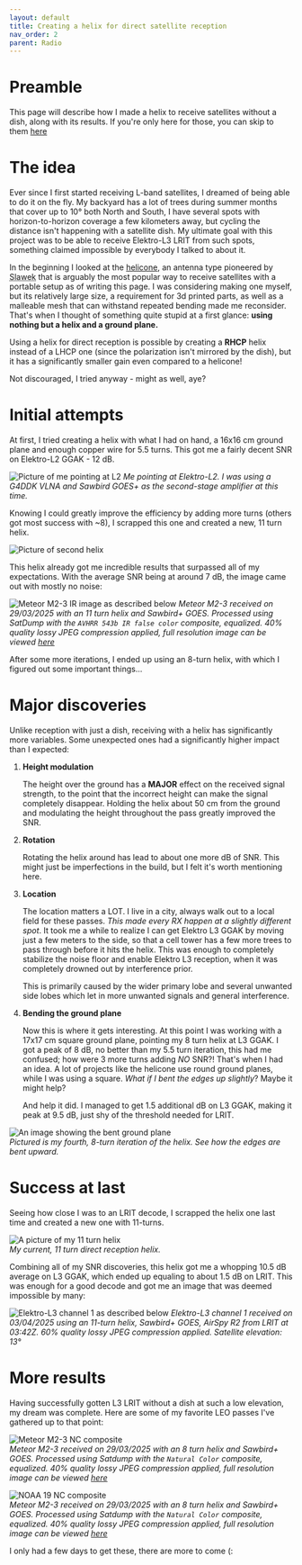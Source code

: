 ```yaml
---
layout: default
title: Creating a helix for direct satellite reception
nav_order: 2
parent: Radio
---
```


# Preamble
This page will describe how I made a helix to receive satellites without a dish, along with its results. If you're only here for those, you can skip to them [here](#more-results)

# The idea
Ever since I first started receiving L-band satellites, I dreamed of being able to do it on the fly. My backyard has a lot of trees during summer months that cover up to 10° both North and South, I have several spots with horizon-to-horizon coverage a few kilometers away, but cycling the distance isn't happening with a satellite dish. My ultimate goal with this project was to be able to receive Elektro-L3 LRIT from such spots, something claimed impossible by everybody I talked to about it.

In the beginning I looked at the [helicone](https://blog-radioastro-pl.translate.goog/przenosna-antena-helicone-1700-mhz-do-odbioru-satelitow-hrpt/?_x_tr_sl=pl&_x_tr_tl=en&_x_tr_hl=pl&_x_tr_pto=wapp), an antenna type pioneered by <abbr title="@.skco on Discord">Slawek</abbr> that is arguably the most popular way to receive satellites with a portable setup as of writing this page. I was considering making one myself, but its relatively large size, a requirement for 3d printed parts, as well as a malleable mesh that can withstand repeated bending made me reconsider. That's when I thought of something quite stupid at a first glance: **using nothing but a helix and a ground plane.**

Using a helix for direct reception is possible by creating a **RHCP** helix instead of a LHCP one (since the polarization isn't mirrored by the dish), but it has a significantly smaller gain even compared to a helicone!

Not discouraged, I tried anyway - might as well, aye?

# Initial attempts

At first, I tried creating a helix with what I had on hand, a 16x16 cm ground plane and enough copper wire for 5.5 turns. This got me a fairly decent SNR on Elektro-L2 GGAK - 12 dB.

![Picture of me pointing at L2](../../assets/images/Direct-reception-helix/Initial-helix.jpg)
*Me pointing at Elektro-L2. I was using a G4DDK VLNA and Sawbird GOES+ as the second-stage amplifier at this time.*

Knowing I could greatly improve the efficiency by adding more turns (others got most success with ~8), I scrapped this one and created a new, 11 turn helix.

![Picture of second helix](../../assets/images/Direct-reception-helix/Second-helix.jpg)

This helix already got me incredible results that surpassed all of my expectations. With the average SNR being at around 7 dB, the image came out with mostly no noise: 

![Meteor M2-3 IR image as described below](../../assets/images/Direct-reception-helix/msu_mr_2025-03-29_19-56-17Z_AVHRR%20543b%20IR%20False%20Color-COMPRESSED.jpg)
*Meteor M2-3 received on 29/03/2025 with an 11 turn helix and Sawbird+ GOES. Processed using SatDump with the `AVHRR 543b IR false color` composite, equalized. 40% quality lossy JPEG compression applied, full resolution image can be viewed [here](https://static.cpt-dingus.cc/direct-rx-helix/msu_mr_2025-03-29_19-56-17Z_AVHRR%20543b%20IR%20False%20Color.png)*

After some more iterations, I ended up using an 8-turn helix, with which I figured out some important things...


# Major discoveries

Unlike reception with just a dish, receiving with a helix has significantly more variables. Some unexpected ones had a significantly higher impact than I expected:

1. **Height modulation**

    The height over the ground has a **MAJOR** effect on the received signal strength, to the point that the incorrect height can make the signal completely disappear. Holding the helix about 50 cm from the ground and modulating the height throughout the pass greatly improved the SNR.

2. **Rotation**

    Rotating the helix around has lead to about one more dB of SNR. This might just be imperfections in the build, but I felt it's worth mentioning here.

3. **Location**

    The location matters a LOT. I live in a city, always walk out to a local field for these passes. *This made every RX happen at a slightly different spot*. It took me a while to realize I can get Elektro L3 GGAK by moving just a few meters to the side, so that a cell tower has a few more trees to pass through before it hits the helix. This was enough to completely stabilize the noise floor and enable Elektro L3 reception, when it was completely drowned out by interference prior.

    This is primarily caused by the wider primary lobe and several unwanted side lobes which let in more unwanted signals and general interference.

4. **Bending the ground plane**

    Now this is where it gets interesting. At this point I was working with a 17x17 cm square ground plane, pointing my 8 turn helix at L3 GGAK. I got a peak of 8 dB, no better than my 5.5 turn iteration, this had me confused; how were 3 more turns adding *NO* SNR?! That's when I had an idea. A lot of projects like the helicone use round ground planes, while I was using a square. *What if I bent the edges up slightly*? Maybe it might help?

    And help it did. I managed to get 1.5 additional dB on L3 GGAK, making it peak at 9.5 dB, just shy of the threshold needed for LRIT.

![An image showing the bent ground plane](../../assets/images/Direct-reception-helix/bent-ground-plane.jpg) <br>
*Pictured is my fourth, 8-turn iteration of the helix. See how the edges are bent upward.*

# Success at last

Seeing how close I was to an LRIT decode, I scrapped the helix one last time and created a new one with 11-turns. 

![A picture of my 11 turn helix](../../assets/images/Direct-reception-helix/best-helix.jpg) <br>
*My current, 11 turn direct reception helix.*

Combining all of my SNR discoveries, this helix got me a whopping 10.5 dB average on L3 GGAK, which ended up equaling to about 1.5 dB on LRIT. This was enough for a good decode and got me an image that was deemed impossible by many:

![Elektro-L3 channel 1 as described below](../../assets/images/Direct-reception-helix/L3_1_20250403T033000Z.jpg)
*Elektro-L3 channel 1 received on 03/04/2025 using an 11-turn helix, Sawbird+ GOES, AirSpy R2 from LRIT at 03:42Z. 60% quality lossy JPEG compression applied. Satellite elevation: 13°*


# More results

Having successfully gotten L3 LRIT without a dish at such a low elevation, my dream was complete. Here are some of my favorite LEO passes I've gathered up to that point:

![Meteor M2-3 NC composite](../../assets/images/Direct-reception-helix/M2-4_01-04-2025_13-47.jpg) <br>
*Meteor M2-3 received on 29/03/2025 with an 8 turn helix and Sawbird+ GOES. Processed using Satdump with the `Natural Color` composite, equalized. 40% quality lossy JPEG compression applied, full resolution image can be viewed [here](https://static.cpt-dingus.cc/direct-rx-helix/M2-4_01-04-2025_13-47.png)*

![NOAA 19 NC composite](../../assets/images/Direct-reception-helix/N19_01-04-2025_08-21.jpg) <br>
*Meteor M2-3 received on 29/03/2025 with an 8 turn helix and Sawbird+ GOES. Processed using Satdump with the `Natural Color` composite, equalized. 40% quality lossy JPEG compression applied, full resolution image can be viewed [here](https://static.cpt-dingus.cc/direct-rx-helix/N19_01-04-2025_08-21.png)*

I only had a few days to get these, there are more to come (: